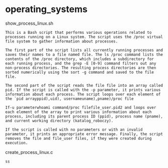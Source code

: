 # operating_systems

show_process_linux.sh

    This is a Bash script that performs various operations related to processes running on a Linux system. The script uses the /proc virtual file system to gather information about processes.

    The first part of the script lists all currently running processes and saves their names to a file named file. The ls /proc command lists the contents of the /proc directory, which includes a subdirectory for each running process, and the grep -E [0-9] command filters out any non-process directories. The resulting process directories are then sorted numerically using the sort -g command and saved to the file file.

    The second part of the script reads the file file into an array called pid. If the script is called with the -p parameter, it prints various information about each process. The script loops over each element of the `pid arrayppid),uid), usernameuname),pname)/proc file

    If-u parameterwhoami command/proc filefile_user.pid2 and loops over each element of the array to print various information about each process, including its parent process ID (ppid), process name (pname), and current working directory (katalog_roboczy).

    If the script is called with no parameters or with an invalid parameter, it prints an appropriate error message. Finally, the script removes the file and file_user files, if they were created during execution.
    
create_process_linux.c

    ss
